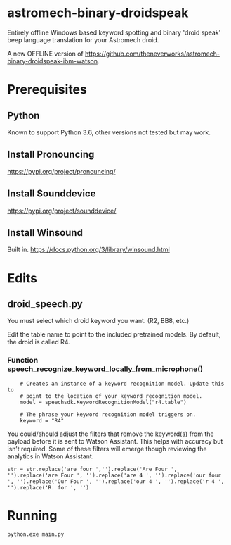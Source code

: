 # astromech-binary-droidspeak
Entirely offline Windows based keyword spotting and binary 'droid speak' beep language translation for your Astromech droid.

A new OFFLINE version of https://github.com/theneverworks/astromech-binary-droidspeak-ibm-watson.

# Prerequisites

## Python
Known to support Python 3.6, other versions not tested but may work.

## Install Pronouncing
https://pypi.org/project/pronouncing/

## Install Sounddevice
https://pypi.org/project/sounddevice/

## Install Winsound
Built in.
https://docs.python.org/3/library/winsound.html

# Edits
## droid_speech.py

You must select which droid keyword you want. (R2, BB8, etc.)

Edit the table name to point to the included pretrained models. By default, the droid is called R4.

### Function speech_recognize_keyword_locally_from_microphone()

```
    # Creates an instance of a keyword recognition model. Update this to
    # point to the location of your keyword recognition model.
    model = speechsdk.KeywordRecognitionModel("r4.table")

    # The phrase your keyword recognition model triggers on.
    keyword = "R4"
 ```
 
You could/should adjust the filters that remove the keyword(s) from the payload before it is sent to Watson Assistant. This helps with accuracy but isn’t required. Some of these filters will emerge though reviewing the analytics in Watson Assistant.

```
str = str.replace('are four ','').replace('Are Four ', '').replace('are Four ', '').replace('are 4 ', '').replace('our four ', '').replace('Our Four ', '').replace('our 4 ', '').replace('r 4 ', '').replace('R. for ', '')
```

# Running
`python.exe main.py`
